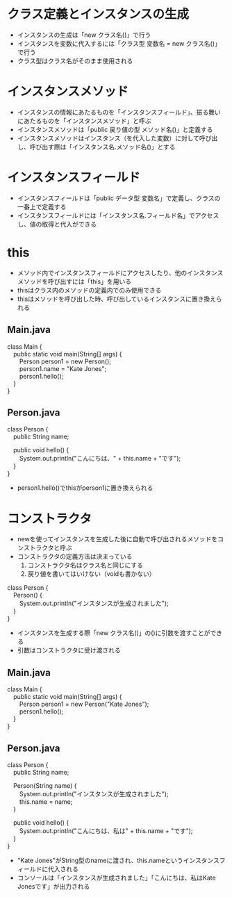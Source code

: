 # クラス定義とインスタンスの生成
- インスタンスの生成は「new クラス名()」で行う
- インスタンスを変数に代入するには「クラス型 変数名 = new クラス名()」で行う
- クラス型はクラス名がそのまま使用される

# インスタンスメソッド
- インスタンスの情報にあたるものを「インスタンスフィールド」、振る舞いにあたるものを「インスタンスメソッド」と呼ぶ
- インスタンスメソッドは「public 戻り値の型 メソッド名()」と定義する
- インスタンスメソッドはインスタンス（を代入した変数）に対して呼び出し、呼び出す際は「インスタンス名.メソッド名()」とする

# インスタンスフィールド
- インスタンスフィールドは「public データ型 変数名」で定義し、クラスの一番上で定義する
- インスタンスフィールドには「インスタンス名.フィールド名」でアクセスし、値の取得と代入ができる

# this
- メソッド内でインスタンスフィールドにアクセスしたり、他のインスタンスメソッドを呼び出すには「this」を用いる
- thisはクラス内のメソッドの定義内でのみ使用できる
- thisはメソッドを呼び出した時、呼び出しているインスタンスに置き換えられる
## Main.java
class Main {  
&emsp;public static void main(String[] args) {  
&emsp;&emsp;Person person1 = new Person();  
&emsp;&emsp;person1.name = "Kate Jones";  
&emsp;&emsp;person1.hello();  
&emsp;}  
}
## Person.java
class Person {  
&emsp;public String name;  
  
&emsp;public void hello() {  
&emsp;&emsp;System.out.println("こんにちは、" + this.name + "です");  
&emsp;}  
}  
- person1.hello()でthisがperson1に置き換えられる

# コンストラクタ
- newを使ってインスタンスを生成した後に自動で呼び出されるメソッドをコンストラクタと呼ぶ
- コンストラクタの定義方法は決まっている
    1. コンストラクタ名はクラス名と同じにする
    2. 戻り値を書いてはいけない（voidも書かない）  
  
class Person {  
&emsp;Person() {  
&emsp;&emsp;System.out.println("インスタンスが生成されました");  
&emsp;}  
}
- インスタンスを生成する際「new クラス名()」の()に引数を渡すことができる
- 引数はコンストラクタに受け渡される
## Main.java  
class Main {  
&emsp;public static void main(String[] args) {  
&emsp;&emsp;Person person1 = new Person("Kate Jones");  
&emsp;&emsp;person1.hello();  
&emsp;}  
}
## Person.java  
class Person {  
&emsp;public String name;  
  
&emsp;Person(String name) {  
&emsp;&emsp;System.out.println("インスタンスが生成されました");  
&emsp;&emsp;this.name = name;  
&emsp;}  
  
&emsp;public void hello() {  
&emsp;&emsp;System.out.println("こんにちは、私は" + this.name + "です");  
&emsp;}  
}
- "Kate Jones"がString型のnameに渡され、this.nameというインスタンスフィールドに代入される
- コンソールは「インスタンスが生成されました」「こんにちは、私はKate Jonesです」が出力される


